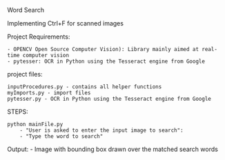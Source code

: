 Word Search

Implementing Ctrl+F for scanned images 

Project Requirements:
	
	- OPENCV Open Source Computer Vision): Library mainly aimed at real-time computer vision
	- pytesser: OCR in Python using the Tesseract engine from Google

project files:

	inputProcedures.py - contains all helper functions
	myImports.py - import files
	pytesser.py - OCR in Python using the Tesseract engine from Google

STEPS:

	python mainFile.py
		- "User is asked to enter the input image to search":
		- "Type the word to search"

Output:
	- Image with bounding box drawn over the matched search words


